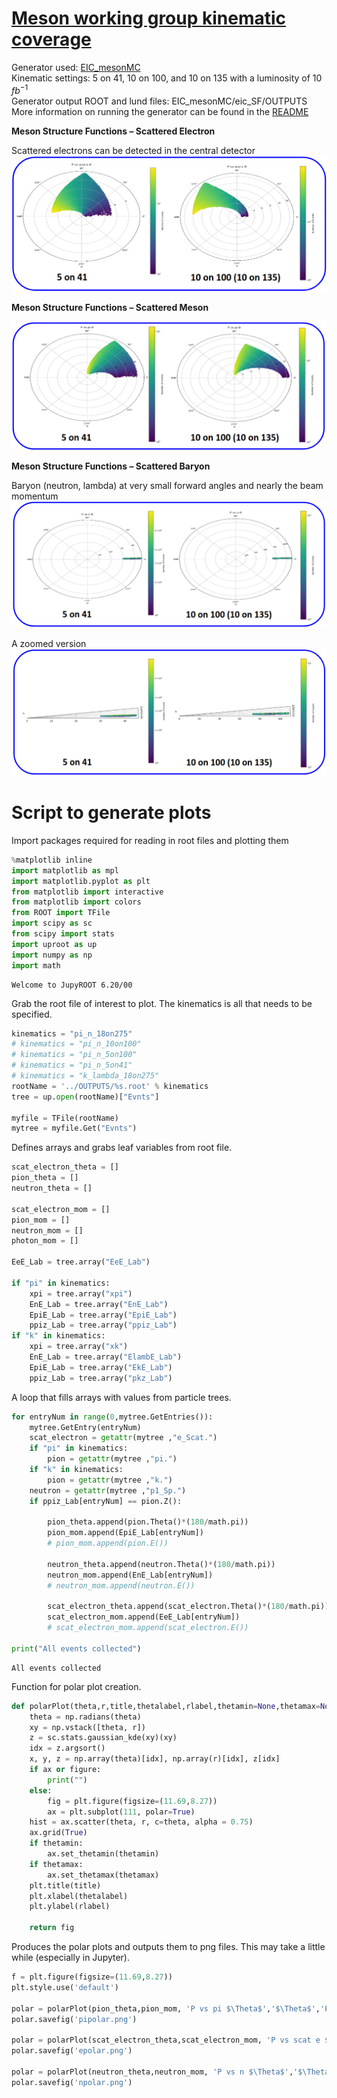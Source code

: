 **[Meson working group kinematic coverage](http://www.vsl.cua.edu/cua_phy/index.php/EIC_Meson_Structure_Working_Group)**
===

Generator used: [EIC_mesonMC](https://github.com/JeffersonLab/EIC_mesonMC) <br> 
Kinematic settings: 5 on 41, 10 on 100, and 10 on 135 with a luminosity of 10 $fb^{-1}$ <br>
Generator output ROOT and lund files: EIC_mesonMC/eic_SF/OUTPUTS <br> 
More information on running the generator can be found in the [README](../README.ipynb)

**Meson Structure Functions – Scattered Electron**

Scattered electrons can be detected in the central detector <br>
<img src="./plots/scat_e.png"> 

**Meson Structure Functions – Scattered Meson**

<img src="./plots/scat_m.png"> 

**Meson Structure Functions – Scattered Baryon**

Baryon (neutron, lambda) at very small forward angles and nearly the beam momentum <br>
<img src="./plots/scat_b.png"> 

A zoomed version <br>
<img src="./plots/scat_b_zoom.png"> 

**Script to generate plots**
==

Import packages required for reading in root files and plotting them


```python
%matplotlib inline
import matplotlib as mpl
import matplotlib.pyplot as plt
from matplotlib import interactive
from matplotlib import colors
from ROOT import TFile
import scipy as sc
from scipy import stats
import uproot as up
import numpy as np
import math
```

    Welcome to JupyROOT 6.20/00


Grab the root file of interest to plot. The kinematics is all that needs to be specified.


```python
kinematics = "pi_n_18on275"
# kinematics = "pi_n_10on100"
# kinematics = "pi_n_5on100"
# kinematics = "pi_n_5on41"
# kinematics = "k_lambda_18on275"
rootName = '../OUTPUTS/%s.root' % kinematics
tree = up.open(rootName)["Evnts"]

myfile = TFile(rootName)
mytree = myfile.Get("Evnts")
```

Defines arrays and grabs leaf variables from root file.


```python
scat_electron_theta = []
pion_theta = []
neutron_theta = []

scat_electron_mom = []
pion_mom = []
neutron_mom = []
photon_mom = []

EeE_Lab = tree.array("EeE_Lab")

if "pi" in kinematics:
    xpi = tree.array("xpi")
    EnE_Lab = tree.array("EnE_Lab")
    EpiE_Lab = tree.array("EpiE_Lab")
    ppiz_Lab = tree.array("ppiz_Lab")
if "k" in kinematics:
    xpi = tree.array("xk")
    EnE_Lab = tree.array("ElambE_Lab")
    EpiE_Lab = tree.array("EkE_Lab")
    ppiz_Lab = tree.array("pkz_Lab")
```

A loop that fills arrays with values from particle trees.


```python
for entryNum in range(0,mytree.GetEntries()):
    mytree.GetEntry(entryNum)
    scat_electron = getattr(mytree ,"e_Scat.")
    if "pi" in kinematics:
        pion = getattr(mytree ,"pi.")
    if "k" in kinematics:
        pion = getattr(mytree ,"k.")
    neutron = getattr(mytree ,"p1_Sp.")
    if ppiz_Lab[entryNum] == pion.Z():
        
        pion_theta.append(pion.Theta()*(180/math.pi))
        pion_mom.append(EpiE_Lab[entryNum])
        # pion_mom.append(pion.E())
    
        neutron_theta.append(neutron.Theta()*(180/math.pi))
        neutron_mom.append(EnE_Lab[entryNum])
        # neutron_mom.append(neutron.E())
    
        scat_electron_theta.append(scat_electron.Theta()*(180/math.pi))
        scat_electron_mom.append(EeE_Lab[entryNum])
        # scat_electron_mom.append(scat_electron.E())
        
print("All events collected")
```

    All events collected


Function for polar plot creation.


```python
def polarPlot(theta,r,title,thetalabel,rlabel,thetamin=None,thetamax=None,figure=None,ax=None):
    theta = np.radians(theta)
    xy = np.vstack([theta, r])
    z = sc.stats.gaussian_kde(xy)(xy)
    idx = z.argsort()
    x, y, z = np.array(theta)[idx], np.array(r)[idx], z[idx]
    if ax or figure:
        print("")
    else:
        fig = plt.figure(figsize=(11.69,8.27))
        ax = plt.subplot(111, polar=True)
    hist = ax.scatter(theta, r, c=theta, alpha = 0.75)
    ax.grid(True)
    if thetamin:
        ax.set_thetamin(thetamin)
    if thetamax:
        ax.set_thetamax(thetamax)
    plt.title(title)
    plt.xlabel(thetalabel)
    plt.ylabel(rlabel)

    return fig
```

Produces the polar plots and outputs them to png files. This may take a little while (especially in Jupyter).


```python
f = plt.figure(figsize=(11.69,8.27))
plt.style.use('default')

polar = polarPlot(pion_theta,pion_mom, 'P vs pi $\Theta$','$\Theta$','P')
polar.savefig('pipolar.png')
    
polar = polarPlot(scat_electron_theta,scat_electron_mom, 'P vs scat e $\Theta$','$\Theta$','P')
polar.savefig('epolar.png')
        
polar = polarPlot(neutron_theta,neutron_mom, 'P vs n $\Theta$','$\Theta$','P',0.0,5.0)
polar.savefig('npolar.png')
```
